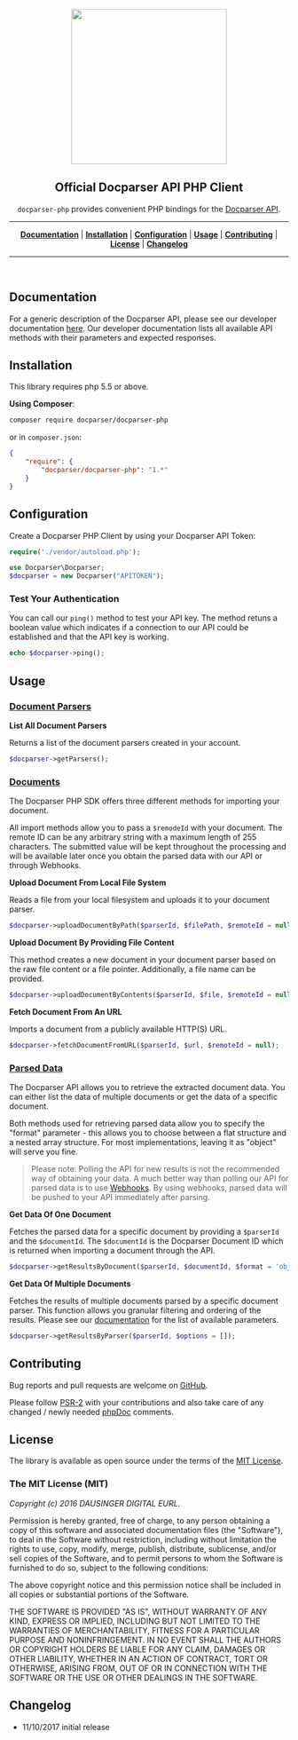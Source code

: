<p align="center">
<a href="https://docparser.com" title="Extract Data From PDF"><img width="280" src="https://docparser.com/img/logo.png"></a>
</p>

<h2 align="center">Official Docparser API PHP Client</h2>

<p align="center"><code>docparser-php</code> provides convenient PHP bindings for the <a href="https://dev.docparser.com">Docparser API</a>.</p>

<hr>

<p align="center">
<b><a href="#documentation">Documentation</a></b>
|
<b><a href="#installation">Installation</a></b>
|
<b><a href="#configuration">Configuration</a></b>
|
<b><a href="#usage">Usage</a></b>
|
<b><a href="#contributing">Contributing</a></b>
|
<b><a href="#license">License</a></b>
|
<b><a href="#changelog">Changelog</a></b>
</p>
<hr>
<br>

## Documentation

For a generic description of the Docparser API, please see our developer documentation [here](https://docparser.com/). Our developer documentation lists all available API methods with their parameters and expected responses.

## Installation

This library requires php 5.5 or above.


**Using Composer**:


```sh
composer require docparser/docparser-php
```
or in `composer.json`:

```json
{
    "require": {
        "docparser/docparser-php": "1.*"
    }
}
```

## Configuration

Create a Docparser PHP Client by using your Docparser API Token:

```php
require('./vendor/autoload.php');

use Docparser\Docparser;
$docparser = new Docparser("APITOKEN");
```

### Test Your Authentication

You can call our `ping()` method to test your API key. The method retuns a boolean value which indicates if a connection to our API could be established and that the API key is working.

```php
echo $docparser->ping();
```
## Usage

### [Document Parsers](https://dev.docparser.com/#parsers)

**List All Document Parsers**

Returns a list of the document parsers created in your account.
```php
$docparser->getParsers();
```

### [Documents](https://dev.docparser.com/#documents)

The Docparser PHP SDK offers three different methods for importing your document.

All import methods allow you to pass a `$remodeId` with your document. The remote ID can be any arbitrary string with a maximum length of 255 characters. The submitted value will be kept throughout the processing and will be available later once you obtain the parsed data with our API or through Webhooks.

**Upload Document From Local File System**

Reads a file from your local filesystem and uploads it to your document parser.
```php
$docparser->uploadDocumentByPath($parserId, $filePath, $remoteId = null);
```

**Upload Document By Providing File Content**

This method creates a new document in your document parser based on the raw file content or a file pointer. Additionally, a file name can be provided.
```php
$docparser->uploadDocumentByContents($parserId, $file, $remoteId = null, $filename = null);
```

**Fetch Document From An URL**

Imports a document from a publicly available HTTP(S) URL.
```php
$docparser->fetchDocumentFromURL($parserId, $url, $remoteId = null);
```

### [Parsed Data](https://dev.docparser.com/#parsed-data)

The Docparser API allows you to retrieve the extracted document data. You can either list the data of multiple documents or get the data of a specific document.

Both methods used for retrieving parsed data allow you to specify the "format" parameter - this allows you to choose between a flat structure and a nested array structure. For most implementations, leaving it as "object" will serve you fine.

> Please note: Polling the API for new results is not the recommended way of obtaining your data. A much better way than polling our API for parsed data is to use [Webhooks](https://docparser.com/integration/webhooks). By using webhooks, parsed data will be pushed to your API immediately after parsing.

**Get Data Of One Document**

Fetches the parsed data for a specific document by providing a `$parserId` and the `$documentId`. The `$documentId` is the Docparser Document ID which is returned when importing a document through the API.
```php
$docparser->getResultsByDocument($parserId, $documentId, $format = 'object');
```

**Get Data Of Multiple Documents**

Fetches the results of multiple documents parsed by a specific document parser. This function allows you granular filtering and ordering of the results. Please see our [documentation](https://dev.docparser.com/?shell#get-multiple-data-sets) for the list of available parameters.
```php
$docparser->getResultsByParser($parserId, $options = []);
```

## Contributing

Bug reports and pull requests are welcome on [GitHub](https://github.com/docparser/docparser-php).

Please follow [PSR-2](http://www.php-fig.org/psr/psr-2/) with your contributions and also take care of any changed / newly needed [phpDoc](https://phpdoc.org/) comments.

## License

The library is available as open source under the terms of the [MIT License](http://opensource.org/licenses/MIT).

### The MIT License (MIT)

*Copyright (c) 2016 DAUSINGER DIGITAL EURL.*

Permission is hereby granted, free of charge, to any person obtaining a copy of this software and associated documentation files (the "Software"), to deal in the Software without restriction, including without limitation the rights to use, copy, modify, merge, publish, distribute, sublicense, and/or sell copies of the Software, and to permit persons to whom the Software is furnished to do so, subject to the following conditions:

The above copyright notice and this permission notice shall be included in all copies or substantial portions of the Software.

THE SOFTWARE IS PROVIDED "AS IS", WITHOUT WARRANTY OF ANY KIND, EXPRESS OR IMPLIED, INCLUDING BUT NOT LIMITED TO THE WARRANTIES OF MERCHANTABILITY, FITNESS FOR A PARTICULAR PURPOSE AND NONINFRINGEMENT. IN NO EVENT SHALL THE AUTHORS OR COPYRIGHT HOLDERS BE LIABLE FOR ANY CLAIM, DAMAGES OR OTHER LIABILITY, WHETHER IN AN ACTION OF CONTRACT, TORT OR OTHERWISE, ARISING FROM, OUT OF OR IN CONNECTION WITH THE SOFTWARE OR THE USE OR OTHER DEALINGS IN THE SOFTWARE.

## Changelog
* 11/10/2017 initial release